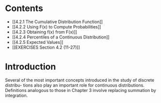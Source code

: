 # Contents
- [[4.2.1 The Cumulative Distribution Function]]
- [[4.2.2 Using F(x) to Compute Probabilities]]
- [[4.2.3 Obtaining f(x) from F(x)]]
- [[4.2.4 Percentiles of a Continuous Distribution]]
- [[4.2.5 Expected Values]]
- [[EXERCISES Section 4.2 (11-27)]]
# Introduction
Several of the most important concepts introduced in the study of discrete distribu- tions also play an important role for continuous distributions. 
Definitions analogous to those in Chapter 3 involve replacing summation by integration.